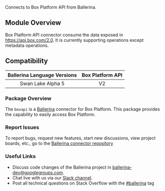 Connects to Box Platform API from Ballerina.

## Module Overview

Box Platform API connector consume the data exposed in https://api.box.com/2.0. It is currently supporting operations except metadata operations.

## Compatibility

| Ballerina Language Versions  |           Box Platform API        |
|:----------------------------:|:---------------------------------:|
|       Swan Lake Alpha 5      |                 V2                |

### Package Overview
The `boxapi` is a [Ballerina](https://ballerina.io/) connector for Box Platform.
This package provides the capability to easily access Box Platform.
### Report Issues
To report bugs, request new features, start new discussions, view project boards, etc., go to the [Ballerina connector repository](link)
### Useful Links
- Discuss code changes of the Ballerina project in [ballerina-dev@googlegroups.com](mailto:ballerina-dev@googlegroups.com).
- Chat live with us via our [Slack channel](https://ballerina.io/community/slack/).
- Post all technical questions on Stack Overflow with the [#ballerina](https://stackoverflow.com/questions/tagged/ballerina) tag